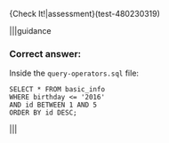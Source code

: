 {Check It!|assessment}(test-480230319)

|||guidance
### Correct answer: 

Inside the `query-operators.sql` file:

```
SELECT * FROM basic_info 
WHERE birthday <= '2016'
AND id BETWEEN 1 AND 5
ORDER BY id DESC;
```

|||